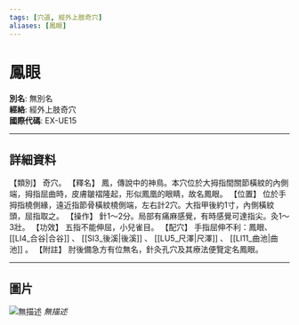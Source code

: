 ```yaml
---
tags: [穴道, 經外上肢奇穴]
aliases: [鳳眼]
---
```


# 鳳眼

**別名**: 無別名  
**經絡**: 經外上肢奇穴  
**國際代碼**: EX-UE15  

---

## 詳細資料
【類別】
奇穴。
【釋名】
鳳，傳說中的神鳥。本穴位於大拇指間關節橫紋的內側端，拇指屈曲時，皮膚皺褶隆起，形似鳳凰的眼睛，故名鳳眼。
【位置】
位於手拇指橈側緣，遠近指節骨橫紋橈側端，左右計2穴。大指甲後約1寸，內側橫紋頭，屈指取之。
【操作】
針1～2分。局部有痛麻感覺，有時感覺可達指尖。灸1～3壯。
【功效】
五指不能伸屈，小兒雀目。
【配穴】
手指屈伸不利：鳳眼、 [[LI4_合谷|合谷]] 、 [[SI3_後溪|後溪]] 、 [[LU5_尺澤|尺澤]] 、 [[LI11_曲池|曲池]] 。
【附註】
肘後備急方有位無名，針灸孔穴及其療法便覽定名鳳眼。

---

## 圖片
![無描述](https://yibian.hopto.org/pic/shu16/455.gif)
_無描述_

